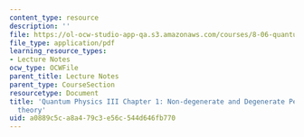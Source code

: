 ```yaml
---
content_type: resource
description: ''
file: https://ol-ocw-studio-app-qa.s3.amazonaws.com/courses/8-06-quantum-physics-iii-spring-2018/a0889c5ca8a479c3e56c544d646fb770_MIT8_06S18ch1.pdf
file_type: application/pdf
learning_resource_types:
- Lecture Notes
ocw_type: OCWFile
parent_title: Lecture Notes
parent_type: CourseSection
resourcetype: Document
title: 'Quantum Physics III Chapter 1: Non-degenerate and Degenerate Perturbation
  theory'
uid: a0889c5c-a8a4-79c3-e56c-544d646fb770
---
```

